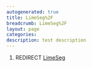 ```yaml
---
autogenerated: true
title: LimeSeg%2F
breadcrumb: LimeSeg%2F
layout: page
categories: 
description: test description
---
```


1.  REDIRECT [LimeSeg](LimeSeg )

